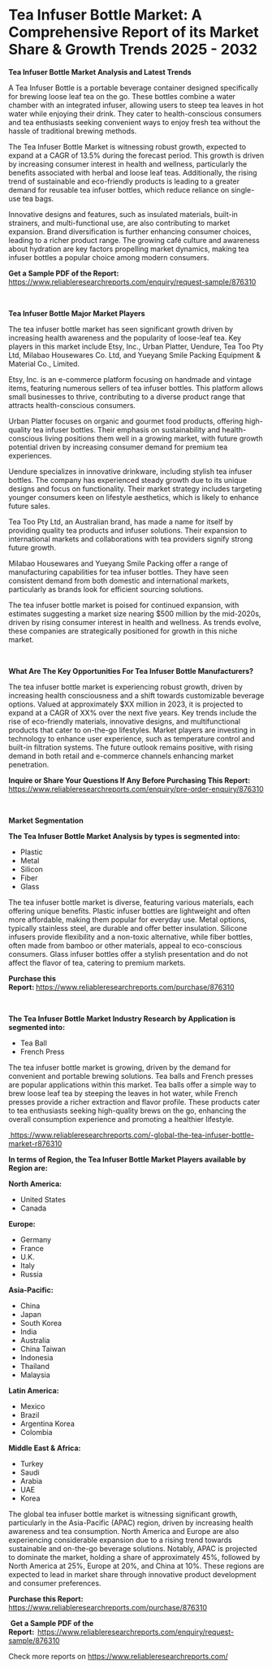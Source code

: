 <p><h1>Tea Infuser Bottle Market: A Comprehensive Report of its Market Share & Growth Trends 2025 - 2032</h1></p><p><strong>Tea Infuser Bottle Market Analysis and Latest Trends</strong></p>
<p><p>A Tea Infuser Bottle is a portable beverage container designed specifically for brewing loose leaf tea on the go. These bottles combine a water chamber with an integrated infuser, allowing users to steep tea leaves in hot water while enjoying their drink. They cater to health-conscious consumers and tea enthusiasts seeking convenient ways to enjoy fresh tea without the hassle of traditional brewing methods.</p><p>The Tea Infuser Bottle Market is witnessing robust growth, expected to expand at a CAGR of 13.5% during the forecast period. This growth is driven by increasing consumer interest in health and wellness, particularly the benefits associated with herbal and loose leaf teas. Additionally, the rising trend of sustainable and eco-friendly products is leading to a greater demand for reusable tea infuser bottles, which reduce reliance on single-use tea bags.</p><p>Innovative designs and features, such as insulated materials, built-in strainers, and multi-functional use, are also contributing to market expansion. Brand diversification is further enhancing consumer choices, leading to a richer product range. The growing café culture and awareness about hydration are key factors propelling market dynamics, making tea infuser bottles a popular choice among modern consumers.</p></p>
<p><strong>Get a Sample PDF of the Report:&nbsp;</strong> <a href="https://www.reliableresearchreports.com/enquiry/request-sample/876310?utm_campaign=2192&utm_medium=2&utm_source=Github&utm_content=ia&utm_term=21032025&utm_id=tea-infuser-bottle">https://www.reliableresearchreports.com/enquiry/request-sample/876310</a></p>
<p>&nbsp;</p>
<p><strong>Tea Infuser Bottle Major Market Players</strong></p>
<p><p>The tea infuser bottle market has seen significant growth driven by increasing health awareness and the popularity of loose-leaf tea. Key players in this market include Etsy, Inc., Urban Platter, Uendure, Tea Too Pty Ltd, Milabao Housewares Co. Ltd, and Yueyang Smile Packing Equipment & Material Co., Limited.</p><p>Etsy, Inc. is an e-commerce platform focusing on handmade and vintage items, featuring numerous sellers of tea infuser bottles. This platform allows small businesses to thrive, contributing to a diverse product range that attracts health-conscious consumers.</p><p>Urban Platter focuses on organic and gourmet food products, offering high-quality tea infuser bottles. Their emphasis on sustainability and health-conscious living positions them well in a growing market, with future growth potential driven by increasing consumer demand for premium tea experiences.</p><p>Uendure specializes in innovative drinkware, including stylish tea infuser bottles. The company has experienced steady growth due to its unique designs and focus on functionality. Their market strategy includes targeting younger consumers keen on lifestyle aesthetics, which is likely to enhance future sales.</p><p>Tea Too Pty Ltd, an Australian brand, has made a name for itself by providing quality tea products and infuser solutions. Their expansion to international markets and collaborations with tea providers signify strong future growth.</p><p>Milabao Housewares and Yueyang Smile Packing offer a range of manufacturing capabilities for tea infuser bottles. They have seen consistent demand from both domestic and international markets, particularly as brands look for efficient sourcing solutions.</p><p>The tea infuser bottle market is poised for continued expansion, with estimates suggesting a market size nearing $500 million by the mid-2020s, driven by rising consumer interest in health and wellness. As trends evolve, these companies are strategically positioned for growth in this niche market.</p></p>
<p>&nbsp;</p>
<p><strong>What Are The Key Opportunities For Tea Infuser Bottle Manufacturers?</strong></p>
<p><p>The tea infuser bottle market is experiencing robust growth, driven by increasing health consciousness and a shift towards customizable beverage options. Valued at approximately $XX million in 2023, it is projected to expand at a CAGR of XX% over the next five years. Key trends include the rise of eco-friendly materials, innovative designs, and multifunctional products that cater to on-the-go lifestyles. Market players are investing in technology to enhance user experience, such as temperature control and built-in filtration systems. The future outlook remains positive, with rising demand in both retail and e-commerce channels enhancing market penetration.</p></p>
<p><strong>Inquire or Share Your Questions If Any Before Purchasing This Report:</strong> <a href="https://www.reliableresearchreports.com/enquiry/pre-order-enquiry/876310?utm_campaign=2192&utm_medium=2&utm_source=Github&utm_content=ia&utm_term=21032025&utm_id=tea-infuser-bottle">https://www.reliableresearchreports.com/enquiry/pre-order-enquiry/876310</a></p>
<p>&nbsp;</p>
<p><strong>Market Segmentation</strong></p>
<p><strong>The Tea Infuser Bottle Market Analysis by types is segmented into:</strong></p>
<p><ul><li>Plastic</li><li>Metal</li><li>Silicon</li><li>Fiber</li><li>Glass</li></ul></p>
<p><p>The tea infuser bottle market is diverse, featuring various materials, each offering unique benefits. Plastic infuser bottles are lightweight and often more affordable, making them popular for everyday use. Metal options, typically stainless steel, are durable and offer better insulation. Silicone infusers provide flexibility and a non-toxic alternative, while fiber bottles, often made from bamboo or other materials, appeal to eco-conscious consumers. Glass infuser bottles offer a stylish presentation and do not affect the flavor of tea, catering to premium markets.</p></p>
<p><strong>Purchase this Report:&nbsp;</strong><a href="https://www.reliableresearchreports.com/purchase/876310?utm_campaign=2192&utm_medium=2&utm_source=Github&utm_content=ia&utm_term=21032025&utm_id=tea-infuser-bottle">https://www.reliableresearchreports.com/purchase/876310</a></p>
<p>&nbsp;</p>
<p><strong>The Tea Infuser Bottle Market Industry Research by Application is segmented into:</strong></p>
<p><ul><li>Tea Ball</li><li>French Press</li></ul></p>
<p><p>The tea infuser bottle market is growing, driven by the demand for convenient and portable brewing solutions. Tea balls and French presses are popular applications within this market. Tea balls offer a simple way to brew loose leaf tea by steeping the leaves in hot water, while French presses provide a richer extraction and flavor profile. These products cater to tea enthusiasts seeking high-quality brews on the go, enhancing the overall consumption experience and promoting a healthier lifestyle.</p></p>
<p><a href="https://www.reliableresearchreports.com/-global-the-tea-infuser-bottle-market-r876310?utm_campaign=2192&utm_medium=2&utm_source=Github&utm_content=ia&utm_term=21032025&utm_id=tea-infuser-bottle">&nbsp;https://www.reliableresearchreports.com/-global-the-tea-infuser-bottle-market-r876310</a></p>
<p><strong>In terms of Region, the Tea Infuser Bottle Market Players available by Region are:</strong></p>
<p>
    <p> <strong> North America: </strong>
        <ul>
            <li>United States</li>
            <li>Canada</li>
        </ul>
        </p> 
    <p> <strong> Europe: </strong>
        <ul>
            <li>Germany</li>
            <li>France</li>
            <li>U.K.</li>
            <li>Italy</li>
            <li>Russia</li>
        </ul>
        </p> 
    <p> <strong> Asia-Pacific: </strong>
        <ul>
            <li>China</li>
            <li>Japan</li>
            <li>South Korea</li>
            <li>India</li>
            <li>Australia</li>
            <li>China Taiwan</li>
            <li>Indonesia</li>
            <li>Thailand</li>
            <li>Malaysia</li>
        </ul>
        </p> 
    <p> <strong> Latin America: </strong>
        <ul>
            <li>Mexico</li>
            <li>Brazil</li>
            <li>Argentina Korea</li>
            <li>Colombia</li>
        </ul>
        </p> 
    <p> <strong> Middle East & Africa: </strong>
        <ul>
            <li>Turkey</li>
            <li>Saudi</li>
            <li>Arabia</li>
            <li>UAE</li>
            <li>Korea</li>
        </ul>
    </p>
    </p>
<p><p>The global tea infuser bottle market is witnessing significant growth, particularly in the Asia-Pacific (APAC) region, driven by increasing health awareness and tea consumption. North America and Europe are also experiencing considerable expansion due to a rising trend towards sustainable and on-the-go beverage solutions. Notably, APAC is projected to dominate the market, holding a share of approximately 45%, followed by North America at 25%, Europe at 20%, and China at 10%. These regions are expected to lead in market share through innovative product development and consumer preferences.</p></p>
<p><strong>Purchase this Report: </strong><a href="https://www.reliableresearchreports.com/purchase/876310?utm_campaign=2192&utm_medium=2&utm_source=Github&utm_content=ia&utm_term=21032025&utm_id=tea-infuser-bottle">https://www.reliableresearchreports.com/purchase/876310</a></p>
<p>&nbsp;<strong>Get a Sample PDF of the Report:&nbsp;&nbsp;</strong><a href="https://www.reliableresearchreports.com/enquiry/request-sample/876310?utm_campaign=2192&utm_medium=2&utm_source=Github&utm_content=ia&utm_term=21032025&utm_id=tea-infuser-bottle">https://www.reliableresearchreports.com/enquiry/request-sample/876310</a></p>
<p><strong></strong></p>
<p>Check more reports on <a href="https://www.reliableresearchreports.com/?utm_campaign=2192&utm_medium=2&utm_source=Github&utm_content=ia&utm_term=21032025&utm_id=tea-infuser-bottle">https://www.reliableresearchreports.com/</a></p>